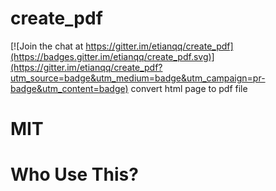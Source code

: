 # create_pdf

[![Join the chat at https://gitter.im/etianqq/create_pdf](https://badges.gitter.im/etianqq/create_pdf.svg)](https://gitter.im/etianqq/create_pdf?utm_source=badge&utm_medium=badge&utm_campaign=pr-badge&utm_content=badge)
convert html page to pdf file
# MIT
# Who Use This?
